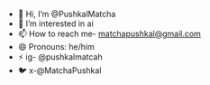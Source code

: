 - 👋 Hi, I’m @PushkalMatcha
- 👀 I’m interested in ai
- 📫 How to reach me- matchapushkal@gmail.com
- 😄 Pronouns: he/him
- ⚡ ig- @pushkalmatcah
- 🐦 x-@MatchaPushkal

<!---
PushkalMatcha/PushkalMatcha is a ✨ special ✨ repository because its `README.md` (this file) appears on your GitHub profile.
You can click the Preview link to take a look at your changes.
---> 

